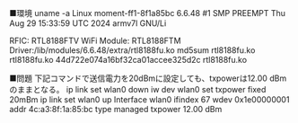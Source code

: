 
■環境
uname -a
Linux moment-ff1-8f1a85bc 6.6.48 #1 SMP PREEMPT Thu Aug 29 15:33:59 UTC 2024 armv7l GNU/Li

RFIC: RTL8188FTV
WiFi Module: RTL8188FTM
Driver:/lib/modules/6.6.48/extra/rtl8188fu.ko
md5sum rtl8188fu.ko rtl8188fu.ko
44d722e074a16bf32ca01accee325d2c  rtl8188fu.ko

■問題
下記コマンドで送信電力を20dBmに設定しても、txpowerは12.00 dBmのままとなる。
ip link set wlan0 down
iw dev wlan0 set txpower fixed 20mBm
ip link set wlan0 up
        Interface wlan0
                ifindex 67
                wdev 0x1e00000001
                addr 4c:a3:8f:1a:85:bc
                type managed
                txpower 12.00 dBm

                